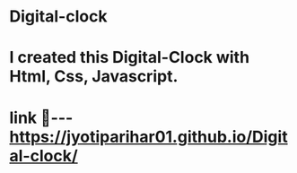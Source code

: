# Digital-clock
# I created this Digital-Clock with Html, Css, Javascript.
# link 🔗--- https://jyotiparihar01.github.io/Digital-clock/
